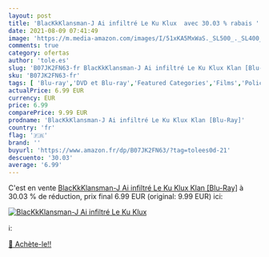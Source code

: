 ```yaml
---
layout: post
title: 'BlacKkKlansman-J Ai infiltré Le Ku Klux  avec 30.03 % rabais '
date: 2021-08-09 07:41:49
image: 'https://m.media-amazon.com/images/I/51xKA5MxWaS._SL500_._SL400_.jpg'
comments: true
category: ofertas
author: 'tole.es'
slug: 'B07JK2FN63-fr BlacKkKlansman-J Ai infiltré Le Ku Klux Klan [Blu-Ray]'
sku: 'B07JK2FN63-fr'
tags: [ 'Blu-ray','DVD et Blu-ray','Featured Categories','Films','Policier', ]
actualPrice: 6.99 EUR
currency: EUR
price: 6.99
comparePrice: 9.99 EUR
prodname: 'BlacKkKlansman-J Ai infiltré Le Ku Klux Klan [Blu-Ray]'
country: 'fr'
flag: '🇫🇷'
brand: ''
buyurl: 'https://www.amazon.fr/dp/B07JK2FN63/?tag=tolees0d-21'
descuento: '30.03'
average: '6.99'
---
```


C'est en vente [BlacKkKlansman-J Ai infiltré Le Ku Klux Klan [Blu-Ray]](https://www.amazon.fr/dp/B07JK2FN63/?tag=tolees0d-21)  à  30.03 % de réduction, prix final  6.99 EUR (original: 9.99 EUR) ici:

[![BlacKkKlansman-J Ai infiltré Le Ku Klux ](https://m.media-amazon.com/images/I/51xKA5MxWaS._SL500_._SL400_.jpg)](https://www.amazon.fr/dp/B07JK2FN63/?tag=tolees0d-21)

ℹ️:


[🛒 Achète-le!!](https://www.amazon.fr/dp/B07JK2FN63/?tag=tolees0d-21)
